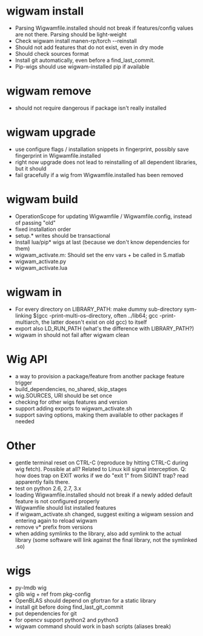 # wigwam install 
 - Parsing Wigwamfile.installed should not break if features/config values are not there. Parsing should be light-weight
 - Check wigwam install manen-rp/torch --reinstall
 - Should not add features that do not exist, even in dry mode
 - Should check sources format
 - Install git automatically, even before a find_last_commit.
 - Pip-wigs should use wigwam-installed pip if available
 
# wigwam remove
- should not require dangerous if package isn't really installed

# wigwam upgrade
 - use configure flags / installation snippets in fingerprint, possibly save fingerprint in Wigwamfile.installed
 - right now upgrade does not lead to reinstalling of all dependent libraries, but it should
 - fail gracefully if a wig from Wigwamfile.installed has been removed

# wigwam build
 - OperationScope for updating Wigwamfile / Wigwamfile.config, instead of passing "old"
 - fixed installation order
 - setup.* writes should be transactional
 - Install lua/pip* wigs at last (because we don't know dependencies for them)
 - wigwam_activate.m: Should set the env vars + be called in S.matlab
 - wigwam_activate.py
 - wigwam_activate.lua
 
# wigwam in
- For every directory on LIBRARY_PATH: make dummy sub-directory sym-linking $(gcc -print-multi-os-directory, often ../lib64; gcc -print-multiarch, the latter doesn't exist on old gcc) to itself
- export also LD_RUN_PATH (what's the difference with LIBRARY_PATH?)
- wigwam in should not fail after wigwam clean

# Wig API
 - a way to provision a package/feature from another package feature trigger
 - build_dependencies, no_shared, skip_stages
 - wig.SOURCES, URI should be set once
 - checking for other wigs features and version
 - support adding exports to wigwam_activate.sh
 - support saving options, making them available to other packages if needed

# Other
 - gentle terminal reset on CTRL-C (reproduce by hitting CTRL-C during wig fetch). Possible at all? Related to Linux kill signal interception. Q: how does trap on EXIT works if we do "exit 1" from SIGINT trap? read apparently fails there.
 - test on python 2.6, 2.7, 3.x
 - loading Wigwamfile.installed should not break if a newly added default feature is not configured properly
 - Wigwamfile should list installed features
 - if wigwam_activate.sh changed, suggest exiting a wigwam session and entering again to reload wigwam
 - remove v* prefix from versions
 - when adding symlinks to the library, also add symlink to the actual library (some software will link against the final library, not the symlinked .so)
 
# wigs
 - py-lmdb wig
 - glib wig + ref from pkg-config
 - OpenBLAS should depend on gfortran for a static library
 - install git before doing find_last_git_commit
 - put dependencies for git
 - for opencv support python2 and python3
 - wigwam command should work in bash scripts (aliases break)
